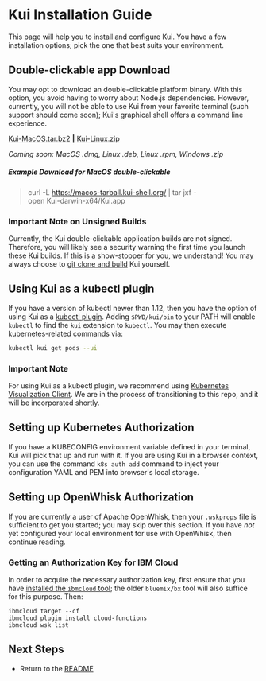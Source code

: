 # Kui Installation Guide

This page will help you to install and configure Kui. You have a few
installation options; pick the one that best suits your environment.

## Double-clickable app Download

You may opt to download an double-clickable platform binary. With this
option, you avoid having to worry about Node.js dependencies.
However, currently, you will not be able to use Kui from your favorite
terminal (such support should come soon); Kui's graphical shell offers
a command line experience.

[Kui-MacOS.tar.bz2](https://macos-tarball.kui-shell.org) **|** [Kui-Linux.zip](https://linux-zip.kui-shell.org)

_Coming soon: MacOS .dmg, Linux .deb, Linux .rpm, Windows .zip_

##### Example Download for MacOS double-clickable

> curl -L https://macos-tarball.kui-shell.org/ | tar jxf -  
> open Kui-darwin-x64/Kui.app

### Important Note on Unsigned Builds

Currently, the Kui double-clickable application builds are not
signed. Therefore, you will likely see a security warning the first
time you launch these Kui builds. If this is a show-stopper for you,
we understand! You may always choose to [git clone and
build](./dev/README.md) Kui yourself.

## Using Kui as a kubectl plugin

If you have a version of kubectl newer than 1.12, then you have the
option of using Kui as a [kubectl
plugin](https://kubernetes.io/docs/tasks/extend-kubectl/kubectl-plugins/).
Adding `$PWD/kui/bin` to your PATH will enable `kubectl` to find the
`kui` extension to `kubectl`. You may then execute kubernetes-related
commands via:

```bash
kubectl kui get pods --ui
```

### Important Note

For using Kui as a kubectl plugin, we recommend using
[Kubernetes Visualization Client](https://github.com/kui-shell/plugin-kubeui).
We are in the process of transitioning to this repo, and it will be incorporated shortly.

## Setting up Kubernetes Authorization

If you have a KUBECONFIG environment variable defined in your
terminal, Kui will pick that up and run with it. If you are using Kui
in a browser context, you can use the command `k8s auth add` command
to inject your configuration YAML and PEM into browser's local
storage.

## Setting up OpenWhisk Authorization

If you are currently a user of Apache OpenWhisk, then your `.wskprops`
file is sufficient to get you started; you may skip over this
section. If you have _not_ yet configured your local environment for
use with OpenWhisk, then continue reading.

### Getting an Authorization Key for IBM Cloud

In order to acquire the necessary authorization key, first ensure that
you have
[installed the `ibmcloud` tool](https://console.bluemix.net/docs/cli/index.html#overview);
the older `bluemix/bx` tool will also suffice for this purpose. Then:

```
ibmcloud target --cf
ibmcloud plugin install cloud-functions
ibmcloud wsk list
```

## Next Steps

- Return to the [README](../README.md)
